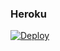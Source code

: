 ### Heroku
[![Deploy](https://www.herokucdn.com/deploy/button.svg)](https://heroku.com/deploy?template=https://github.com/BigSmokeCuba/josehebe) 
